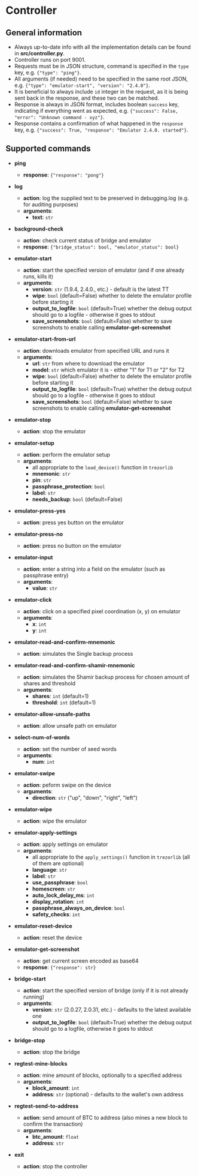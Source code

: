 # Controller

## General information
- Always up-to-date info with all the implementation details can be found in **src/controller.py**.
- Controller runs on port 9001.
- Requests must be in JSON structure, command is specified in the `type` key, e.g. `{"type": "ping"}`.
- All arguments (if needed) need to be specified in the same root JSON, e.g. `{"type": "emulator-start", "version": "2.4.0"}`.
- It is beneficial to always include `id` integer in the request, as it is being sent back in the response, and these two can be matched.
- Response is always in JSON format, includes boolean `success` key, indicating if everything went as expected, e.g. `{"success": False, "error": "Unknown command - xyz"}`.
- Response contains a confirmation of what happened in the `response` key, e.g. `{"success": True, "response": "Emulator 2.4.0. started"}`.

## Supported commands

- **ping**
  - **response**: `{"response": "pong"}`

- **log**
  - **action**: log the supplied text to be preserved in debugging.log (e.g. for auditing purposes)
  - **arguments**:
    - **text**: `str`

- **background-check**
  - **action**: check current status of bridge and emulator
  - **response**: `{"bridge_status": bool, "emulator_status": bool}`

- **emulator-start**
  - **action**: start the specified version of emulator (and if one already runs, kills it)
  - **arguments**:
    - **version**: `str` (1.9.4, 2.4.0., etc.) - default is the latest TT
    - **wipe**: `bool` (default=False) whether to delete the emulator profile before starting it
    - **output_to_logfile**: `bool` (default=True) whether the debug output should go to a logfile - otherwise it goes to stdout
    - **save_screenshots**: `bool` (default=False) whether to save screenshots to enable calling **emulator-get-screenshot**

- **emulator-start-from-url**
  - **action**: downloads emulator from specified URL and runs it
  - **arguments**:
    - **url**: `str` from where to download the emulator
    - **model**: `str` which emulator it is - either "1" for T1 or "2" for T2
    - **wipe**: `bool` (default=False) whether to delete the emulator profile before starting it
    - **output_to_logfile**: `bool` (default=True) whether the debug output should go to a logfile - otherwise it goes to stdout
    - **save_screenshots**: `bool` (default=False) whether to save screenshots to enable calling **emulator-get-screenshot**

- **emulator-stop**
  - **action**: stop the emulator

- **emulator-setup**
  - **action**: perform the emulator setup
  - **arguments**:
    - all appropriate to the `load_device()` function in `trezorlib`
    - **mnemonic**: `str`
    - **pin**: `str`
    - **passphrase_protection**: `bool`
    - **label**: `str`
    - **needs_backup**: `bool` (default=False)

- **emulator-press-yes**
  - **action**: press yes button on the emulator

- **emulator-press-no**
  - **action**: press no button on the emulator

- **emulator-input**
  - **action**: enter a string into a field on the emulator (such as passphrase entry)
  - **arguments**:
    - **value**: `str`

- **emulator-click**
  - **action**: click on a specified pixel coordination (x, y) on emulator
  - **arguments**:
    - **x**: `int`
    - **y**: `int`

- **emulator-read-and-confirm-mnemonic**
  - **action**: simulates the Single backup process

- **emulator-read-and-confirm-shamir-mnemonic**
  - **action**: simulates the Shamir backup process for chosen amount of shares and threshold
  - **arguments**:
    - **shares**: `int` (default=1)
    - **threshold**: `int` (default=1)

- **emulator-allow-unsafe-paths**
  - **action**: allow unsafe path on emulator

- **select-num-of-words**
  - **action**: set the number of seed words
  - **arguments**:
    - **num**: `int`

- **emulator-swipe**
  - **action**: peform swipe on the device
  - **arguments**:
    - **direction**: `str` ("up", "down", "right", "left")

- **emulator-wipe**
  - **action**: wipe the emulator

- **emulator-apply-settings**
  - **action**: apply settings on emulator
  - **arguments**:
    - all appropriate to the `apply_settings()` function in `trezorlib` (all of them are optional)
    - **language**: `str`
    - **label**: `str`
    - **use_passphrase**: `bool`
    - **homescreen**: `str`
    - **auto_lock_delay_ms**: `int`
    - **display_rotation**: `int`
    - **passphrase_always_on_device**: `bool`
    - **safety_checks**: `int`

- **emulator-reset-device**
  - **action**: reset the device

- **emulator-get-screenshot**
  - **action**: get current screen encoded as base64
  - **response**: `{"response": str}`

- **bridge-start**
  - **action**: start the specified version of bridge (only if it is not already running)
  - **arguments**:
    - **version**: `str` (2.0.27, 2.0.31, etc.) - defaults to the latest available one
    - **output_to_logfile**: `bool` (default=True) whether the debug output should go to a logfile, otherwise it goes to stdout

- **bridge-stop**
  - **action**: stop the bridge

- **regtest-mine-blocks**
  - **action**: mine amount of blocks, optionally to a specified address
  - **arguments**:
    - **block_amount**: `int`
    - **address**: `str` (optional) - defaults to the wallet's own address

- **regtest-send-to-address**
  - **action**: send amount of BTC to address (also mines a new block to confirm the transaction)
  - **arguments**:
    - **btc_amount**: `float`
    - **address**: `str`

- **exit**
  - **action**: stop the controller
